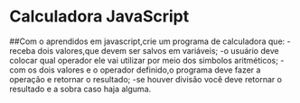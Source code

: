 # Calculadora JavaScript

##Com o aprendidos em javascript,crie um programa de calculadora que:
-receba dois valores,que devem ser salvos em variáveis;
-o usuário deve colocar qual operador ele vai utilizar por meio dos simbolos aritméticos;
-com os dois valores e o operador definido,o programa deve fazer a operação e retornar o resultado;
-se houver divisão você deve retornar o resultado e a sobra caso haja alguma.